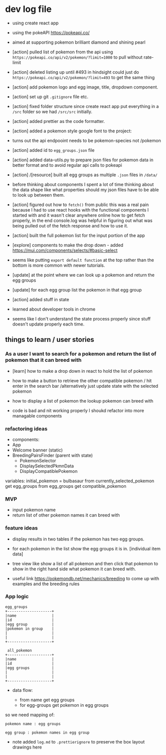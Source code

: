 # dev log file

- using create react app
- using the pokeAPI https://pokeapi.co/
- aimed at supporting pokemon brilliant diamond and shining pearl
- [action] pulled list of pokemon from the api using `https://pokeapi.co/api/v2/pokemon/?limit=1000` to pull without rate-limit
- [action] deleted listing up until #493 in hindsight could just do `https://pokeapi.co/api/v2/pokemon/?limit=493` to get the same thing

- [action] add pokemon logo and egg image, title, dropdown component.
- [action] set up git `.gitignore` file etc.
- [action] fixed folder structure since create react app put everything in a `/src` folder so we had `/src/src` initially.
- [action] added prettier as the code formatter.
- [action] added a pokemon style google font to the project:

- turns out the api endpooint needs to be pokemon-species not /pokemon

- [action] added id to `egg_groups.json` file
- [action] added data-utils.py to prepare json files for pokemon data in better format and to avoid regular api calls to pokeapi

- [action] /[resource] built all egg groups as multiple `.json` files in `/data/`

- before thinking about components I spent a lot of time thinking about the data shape like what properties should my json files have to be able to look up between them.

- [action] figured out how to `fetch()` from public this was a real pain because I had to use react hooks with the functional components I started with and it wasn't clear anywhere online how to get fetch properly, in the end console.log was helpful in figuring out what was being pulled out of the fetch response and how to use it.

- [action] built the full pokemon list for the input portion of the app

- [explore] components to make the drop down - added https://mui.com/components/selects/#basic-select

- seems like putting `export default function` at the top rather than the bottom is more common with newer tutorials.

- [update] at the point where we can look up a pokemon and return the egg groups

- [update] for each egg group list the pokemon in that egg group

- [action] added stuff in state

- learned about developer tools in chrome

- seems like I don't understand the state process properly since stuff doesn't update properly each time.

## things to learn / user stories

### As a user I want to search for a pokemon and return the list of pokemon that it can breed with

- [learn] how to make a drop down in react to hold the list of pokemon

- how to make a button to retrieve the other compatible pokemon / hit enter in the search bar /alternatively just update state with the selected pokemon
- how to display a list of pokemon the lookup pokemon can breed with

- code is bad and nit working properly I shoukd refactor into more managable components

### refactoring ideas

- components:
- App
- Welcome banner (static)
- BreedingPairsFinder (parent with state)
  - PokemonSelector
  - DisplaySelectedPkmnData
  - DisplayCompatiblePokemon

variables:
initial_pokemon = bulbasaur
from currently_selected_pokemon get egg_groups
from egg_groups get compatible_pokemon

### MVP

- input pokemon name
- return list of other pokemon names it can breed with

### feature ideas

- display results in two tables if the pokemon has two egg groups.
- for each pokemon in the list show the egg groups it is in. [individual item data]
- tree view like show a list of all pokemon and then click that pokemon to show in the right hand side what pokemon it can breed with.

- useful link https://pokemondb.net/mechanics/breeding to come up with examples and the breeding rules

### App logic

```
egg_groups
+--------------------+
|name                |
|id                  |
|egg group           |
|pokemon in group    |
|                    |
|                    |
+--------------------+

 all_pokemon
+--------------------+
|name                |
|id                  |
|egg groups          |
|                    |
|                    |
+--------------------+
```

- data flow:

  - from name get egg groups
  - for egg-groups get pokemon in egg groups

so we need mapping of:

```
pokemon name : egg groups

egg group : pokemon names in egg group
```

- note added `log.md` to `.prettierignore` to preserve the box layout drawings here
